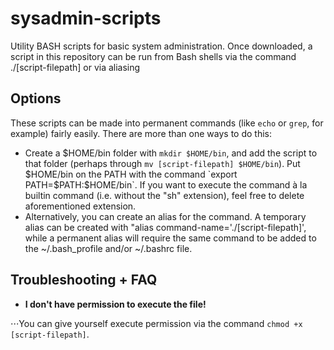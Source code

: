 # sysadmin-scripts
Utility BASH scripts for basic system administration. Once downloaded, a script in this repository can be run from Bash shells via the command ./[script-filepath] or via aliasing 

## Options
These scripts can be made into permanent commands (like `echo` or `grep`, for example) fairly easily. There are more than one ways to do this:

- Create a $HOME/bin folder with `mkdir $HOME/bin`, and add the script to that folder (perhaps through `mv [script-filepath] $HOME/bin`). Put $HOME/bin on the PATH with the command `export PATH=$PATH:$HOME/bin`. If you want to execute the command à la builtin command (i.e. without the "sh" extension), feel free to delete aforementioned extension.
- Alternatively, you can create an alias for the command. A temporary alias can be created with "alias command-name='./[script-filepath]', while a permanent alias will require the same command to be added to the ~/.bash_profile and/or ~/.bashrc file.

##  Troubleshooting + FAQ
- **I don't have permission to execute the file!** 

⋅⋅⋅You can give yourself execute permission via the command `chmod +x [script-filepath]`.
